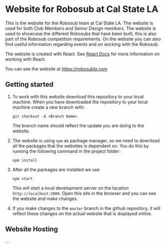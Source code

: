 # Website for Robosub at Cal State LA
This is the website for the Robosub team at Cal State LA. The website is used for both Club Members and Senior Design members.
The website is used to showcase the different Robosubs that have been built, this is also part of the Robosub competition requirements.
On the website you can also find useful information regarding events and on working with the Robosub.

The website is created with React. See [React Docs](https://reactjs.org/docs/getting-started.html) for more information on working with React.

You can see the website at https://robosubla.com
## Getting started
1. To work with this website download this repository to your local machine.
When you have downloaded the repository to your local machine create a new branch with:

    `git checkout -b <Branch Name>`

    The branch name should reflect the update you are doing to the website.

2. The website is using `npm` as package manager, so we need to download all the  packages that the websites is dependent on. You do this by running the following command in the project folder:

    `npm install`


3. After all the packages are installed we use

    `npm start`

    This will start a local development server on the location `http://localhost:3000`.
    Open this site in the browser and you can see the website and make changes.

4. If you make changes to the `master` branch in the github repository, it will reflect these changes on the actual website that is displayed online.

## Website Hosting
...
